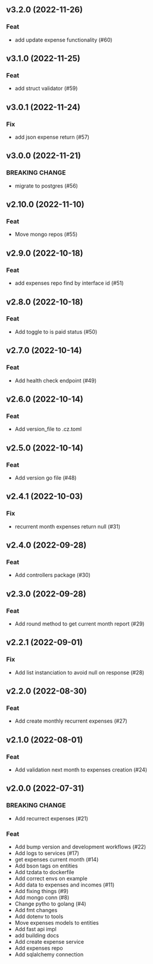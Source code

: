 ## v3.2.0 (2022-11-26)

### Feat

- add update expense functionality (#60)

## v3.1.0 (2022-11-25)

### Feat

- add struct validator (#59)

## v3.0.1 (2022-11-24)

### Fix

- add json expense return (#57)

## v3.0.0 (2022-11-21)

### BREAKING CHANGE

- migrate to postgres (#56)

## v2.10.0 (2022-11-10)

### Feat

- Move mongo repos (#55)

## v2.9.0 (2022-10-18)

### Feat

- add expenses repo find by interface id (#51)

## v2.8.0 (2022-10-18)

### Feat

- Add toggle to is paid status (#50)

## v2.7.0 (2022-10-14)

### Feat

- Add health check endpoint (#49)

## v2.6.0 (2022-10-14)

### Feat

- Add version_file to .cz.toml

## v2.5.0 (2022-10-14)

### Feat

- Add version go file (#48)

## v2.4.1 (2022-10-03)

### Fix

- recurrent month expenses return null (#31)

## v2.4.0 (2022-09-28)

### Feat

- Add controllers package (#30)

## v2.3.0 (2022-09-28)

### Feat

- Add round method to get current month report (#29)

## v2.2.1 (2022-09-01)

### Fix

- Add list instanciation to avoid null on response (#28)

## v2.2.0 (2022-08-30)

### Feat

- Add create monthly recurrent expenses (#27)

## v2.1.0 (2022-08-01)

### Feat

- Add validation next month to expenses creation  (#24)

## v2.0.0 (2022-07-31)

### BREAKING CHANGE

- Add recurrect expenses (#21)

### Feat

- Add bump version and development workflows (#22)
- Add logs to services (#17)
- get expenses current month (#14)
- Add bson tags on entities
- Add tzdata to dockerfile
- Add correct envs on example
- Add data to expenses and incomes (#11)
- Add fixing things (#9)
- Add mongo conn (#8)
- Change pytho to golang (#4)
- Add fmt changes
- Add dotenv to tools
- Move expenses models to entities
- Add fast api impl
- add building docs
- Add create expense service
- Add expenses repo
- Add sqlalchemy connection

